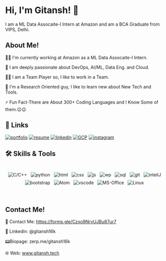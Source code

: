 
# Hi, I'm Gitansh! 👋

I am a ML Data Assocaite-I Intern at Amazon and am a BCA Graduate from VIPS, Delhi.

## About Me!

👩‍💻 I'm currently working at Amazon as a ML Data Assocaite-I Intern.

🧠 I am deeply passionate about DevOps, AI/ML, Data Eng. and Cloud.

👯‍♀️ I am a Team Player so, I like to work in a Team.

📖 I'm a Research Oriented guy, I like to learn new about New Tech and Tools. 

⚡️ Fun Fact-There are About 300+ Coding Languages and I Know Some of them.😉😉

## 🔗 Links
[![portfolio](https://img.shields.io/badge/my_portfolio-000?style=for-the-badge&logo=ko-fi&logoColor=white)](https://gitansh.tech/)
[![resume](https://img.shields.io/badge/Resume-000?style=for-the-badge&logo=medium&logoColor=white)](https://drive.google.com/file/d/10TC1neTLwiCxHYflL7_9KGXxyvIEKVNM/view?usp=drive_link)
[![linkedin](https://img.shields.io/badge/linkedin-0A66C2?style=for-the-badge&logo=linkedin&logoColor=white)](https://www.linkedin.com/in/gitansh16k/)
[![GCP](https://img.shields.io/badge/qwiklabs-1DA1F2?style=for-the-badge&logo=qwiklabs&logoColor=white)](https://www.qwiklabs.com/public_profiles/1ccc44ec-8a48-4522-9d97-95ab85419b89)
[![instagram](https://img.shields.io/badge/Instagram-black?style=for-the-badge&logo=instagram&logoColor=orange)](https://www.instagram.com/g.kapoor16/)

## 🛠 Skills & Tools

<p align="center">
      <br />
<img src="https://img.shields.io/badge/C%2B%2B-00599C?style=for-the-badge&logo=c%2B%2B&logoColor=white" alt="C/C++" style="vertical-align:top; margin:4px"> 
<img src="https://user-images.githubusercontent.com/85267939/147403229-7e12f96b-7e7d-4270-a4cf-4086b8c184ce.png" alt="python" style="vertical-align:top; margin:4px">
<img src="https://user-images.githubusercontent.com/85267939/147403206-81d6abb0-b499-47e7-b1db-575fac65a5f9.png" alt="html" style="vertical-align:top; margin:4px">    
<img src="https://user-images.githubusercontent.com/85267939/147403234-801afc0b-79a9-4b0a-ac80-0caf1986373c.png" alt="css" style="vertical-align:top; margin:4px">
<img src="https://user-images.githubusercontent.com/85267939/147403222-87e282f0-7129-43b2-89ad-dcd6de171ff5.png" alt="js" style="vertical-align:top; margin:4px">
 
 <img src="https://user-images.githubusercontent.com/25181517/192158957-b1256181-356c-46a3-beb9-487af08a6266.png" alt="wp" size="1px" style="vertical-align:top; margin:4px">
 <img src="https://user-images.githubusercontent.com/85267939/147403222-87e282f0-7129-43b2-89ad-dcd6de171ff5.png" alt="sql" style="vertical-align:top; margin:4px">
 <img src="https://user-images.githubusercontent.com/85267939/147403222-87e282f0-7129-43b2-89ad-dcd6de171ff5.png" alt="git" style="vertical-align:top; margin:4px">
 <img src="https://user-images.githubusercontent.com/85267939/147403222-87e282f0-7129-43b2-89ad-dcd6de171ff5.png" alt="inteliJ" style="vertical-align:top; margin:4px">
 
<img src="https://user-images.githubusercontent.com/85267939/147403247-4d01c1f7-9d6b-4879-ae4a-f8e5b21ad51b.png" alt="bootstrap" style="vertical-align:top; margin:4px">
<img src="https://img.shields.io/badge/Atom-14354C?style=for-the-badge&logo=atom&logoColor=white" alt="Atom" style="vertical-align:top; margin:4px">
<img src="https://user-images.githubusercontent.com/85267939/147403280-4282594e-173c-49e4-9b77-88499c03f258.png" alt="vscode" style="vertical-align:top; margin:4px">
<img src="https://github.com/MikeCodesDotNET/ColoredBadges/blob/4a38660afb7be89a6032218589b4454a1285c7f8/png/dev/services/office_365.png" alt="MS-Office" style="vertical-align:top; margin:4px">
<img src="https://img.shields.io/badge/LINUX-000000?style=for-the-badge&logo=linux&logoColor=white" alt="Linux" style="vertical-align:top; margin:4px">
</p>
<br />

## Contact Me!

📧 Contact Me: https://forms.gle/Czxo9NrvUJBu87ur7

🏢 Linkedin: @gitansh16k

📟Biopage: zerp.me/gitansh16k

🌐 Web: www.gitansh.tech
